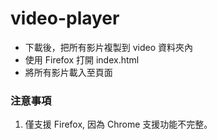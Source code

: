 # video-player
- 下載後，把所有影片複製到 video 資料夾內
- 使用 Firefox 打開 index.html
- 將所有影片載入至頁面

### 注意事項
1. 僅支援 Firefox, 因為 Chrome 支援功能不完整。
